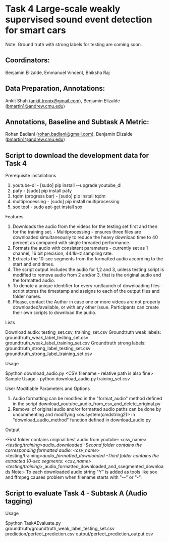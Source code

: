 # Task 4 Large-scale weakly supervised sound event detection for smart cars

Note: Ground truth with strong labels for testing are coming soon.


## Coordinators:

Benjamin Elizalde, Emmanuel Vincent, Bhiksha Raj

## Data Preparation, Annotations:

Ankit Shah (ankit.tronix@gmail.com), Benjamin Elizalde (bmartin1@andrew.cmu.edu)

## Annotations, Baseline and Subtask A Metric:

Rohan Badlani (rohan.badlani@gmail.com), Benjamin Elizalde (bmartin1@andrew.cmu.edu)

Script to download the development data for Task 4
-------------------------------------------------

Prerequisite installations

1. youtube-dl - [sudo] pip install --upgrade youtube_dl
2. pafy -  [sudo] pip install pafy
3. tqdm (progress bar) -  [sudo] pip install tqdm
4. multiprocessing - [sudo] pip install multiprocessing
5. sox tool - sudo apt-get install sox

Features

1. Downloads the audio from the videos for the testing set first and then for the training set. - Multiprocessing - ensures three files are downloaded simultaneously to reduce the heavy download time to 40 percent as compared with single threaded performance.  
2. Formats the audio with consistent parameters - currently set as 1 channel, 16 bit precision, 44.1kHz sampling rate. 
3. Extracts the 10-sec segments from the formatted audio according to the start and end times.  
4. The script output includes the audio for 1,2 and 3, unless testing script is modified to remove audio from 2 and/or 3, that is the original audio and the formatted audio. 
5. To denote a unique identifier for every run/launch of downloading files - script stores the timestamp and assigns to each of the output files and folder names.  
6. Please, contact the Author in case one or more videos are not properly downloaded/available, or with any other issue. Participants can create their own scripts to download the audio.

Lists

Download audio: testing_set.csv, training_set.csv
Groundtruth weak labels: groundtruth_weak_label_testing_set.csv groundtruth_weak_label_training_set.csv
Groundtruth strong labels: groundtruth_strong_label_testing_set.csv groundtruth_strong_label_training_set.csv

Usage

$python download_audio.py  <CSV filename - relative path is also fine>
Sample Usage -  python download_audio.py training_set.csv 

User Modifiable Parameters and Options 

1. Audio formatting can be modified in the "format_audio" method defined in the script download_youtube_audio_from_csv_and_delete_original.py
2. Removal of original audio and/or formatted audio paths can be done by uncommenting and modifying <os.system(cmdstring2)> in "download_audio_method" function defined in download_audio.py

Output

-First folder contains original best audio from youtube: 
<csv_name>_<testing/training>_<timestamp>_audio_downloaded 
-Second folder contains the corresponding formatted audio:
<csv_name>_<testing/training>_<timestamp>_audio_formatted_downloaded
-Third folder contains the extracted 10-sec segments:
<csv_name>_<testing/training>_<timestamp>_audio_formatted_downloaded_and_ssegmented_downloads
Note:- To each downloaded audio string "Y" is added as tools like sox and ffmpeg causes problem when filename starts with "--" or "-". 

Script to evaluate Task 4 - Subtask A (Audio tagging)
-------------------------------------------------

Usage

$python TaskAEvaluate.py groundtruth/groundtruth_weak_label_testing_set.csv prediction/perfect_prediction.csv output/perfect_prediction_output.csv
